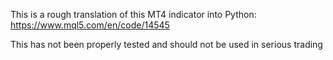 This is a rough translation of this MT4 indicator into Python:
https://www.mql5.com/en/code/14545

This has not been properly tested and should not be used in serious trading
